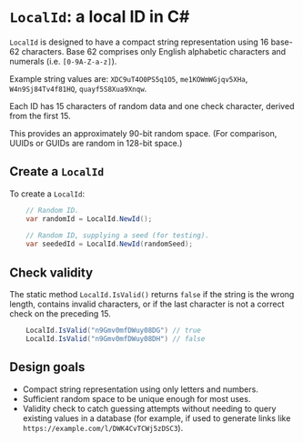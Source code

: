 # `LocalId`: a local ID in C#

`LocalId` is designed to have a compact string representation using 16 base-62 characters.
Base 62 comprises only English alphabetic characters and numerals (i.e. `[0-9A-Z-a-z]`).

Example string values are: `XDC9uT4O0PS5q1O5`, `me1KOWmWGjqv5XHa`, `W4n9Sj84Tv4f81HQ`,
`quayf5S8Xua9Xnqw`.

Each ID has 15 characters of random data and one check character, derived from the first 15.

This provides an approximately 90-bit random space. (For comparison, UUIDs or GUIDs are
random in 128-bit space.)

## Create a `LocalId`

To create a `LocalId`:

```csharp
    // Random ID.
    var randomId = LocalId.NewId();
    
    // Random ID, supplying a seed (for testing).
    var seededId = LocalId.NewId(randomSeed);
```

## Check validity

The static method `LocalId.IsValid()` returns `false` if the string is
the wrong length, contains invalid characters, or if the last character is not a correct
check on the preceding 15.

```csharp
    LocalId.IsValid("n9Gmv0mfDWuy08DG") // true
    LocalId.IsValid("n9Gmv0mfDWuy08DH") // false
```

## Design goals

- Compact string representation using only letters and numbers.
- Sufficient random space to be unique enough for most uses.
- Validity check to catch guessing attempts without needing to query existing values in a database (for example, if
  used to generate links like `https://example.com/l/DWK4CvTCWj5zDSC3`).
